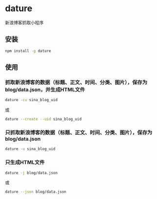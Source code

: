 # dature
新浪博客抓取小程序


## 安装

```bash
npm install -g dature 
```


## 使用

### 抓取新浪博客的数据（标题、正文、时间、分类、图片），保存为blog/data.json，并生成HTML文件
```bash
dature -cu sina_blog_uid
```
或 
```bash
dature --create --uid sina_blog_uid
```


### 只抓取新浪博客的数据（标题、正文、时间、分类、图片），保存为blog/data.json
```bash
dature -u sina_blog_uid
```


### 只生成HTML文件
```bash
dature -j blog/data.json
```
或 
```bash
dature --json blog/data.json
```
